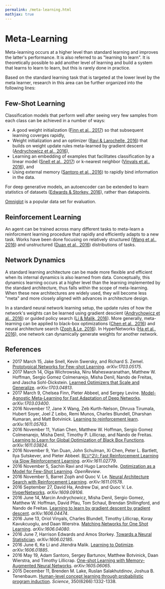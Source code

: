 ```yaml
---
permalink: /meta-learning.html
mathjax: true
---
```

# Meta-Learning

Meta-learning occurs at a higher level than standard learning and improves the latter's performance. It is also referred to as "learning to learn". It is theoretically possible to add another level of learning and build a system that learns to learn to learn, but this is rarely done in practice.

Based on the standard learning task that is targeted at the lower level by the meta learner, research in this area can be further organized into the following lines:

## Few-Shot Learning

Classification models that perform well after seeing very few samples from each class can be achieved in a number of ways:

* A good weight initialization ([Finn et al., 2017](https://arxiv.org/abs/1703.03400)) so that subsequent learning coverges rapidly,
* Weight initialization and an optimizer ([Ravi & Larochelle, 2016](https://openreview.net/forum?id=rJY0-Kcll)) that builds on weight update rules meta-learned by gradient descent ([Andrychowicz et al., 2016](https://arxiv.org/abs/1606.04474)),
* Learning an embedding of examples that facilitates classification by a linear model ([Snell et al., 2017](https://arxiv.org/abs/1703.05175)) or k-nearest neighbor ([Vinyals et al., 2016](https://arxiv.org/abs/1606.04080)), and
* Using external memory ([Santoro et al., 2016](https://arxiv.org/abs/1605.06065)) to rapidly bind information in the data.

For deep generative models, an autoencoder can be extended to learn statistics of datasets ([Edwards & Storkey, 2016](https://arxiv.org/abs/1606.02185)), rather than datapoints.

[Omniglot](https://github.com/brendenlake/omniglot) is a popular data set for evaluation.

## Reinforcement Learning

An agent can be trained across many different tasks to meta-learn a reinforcment learning procedure that rapidly and efficiently adapts to a new task. Works have been done focusing on relatively structured ([Wang et al., 2016](https://arxiv.org/abs/1611.05763)) and unstructured ([Duan et al., 2016](https://arxiv.org/abs/1611.02779)) distributions of tasks.

## Network Dynamics

A standard learning architecture can be made more flexible and efficient when its internal dynamics is also learned from data. Conceptually, this dynamics learning occurs at a higher level than the learning implemented by the standard architecture, thus falls within the scope of meta-learning. When these new architectures are widely used, they will become less "meta" and more closely aligned with advances in architecture design.

In a standard neural network learning setup, the update rules of how the network's weights can be learned using gradient descient ([Andrychowicz et al., 2016](https://arxiv.org/abs/1606.04474)) or guided policy search ([Li & Malik, 2016](https://arxiv.org/abs/1606.01885)). More generally, meta-learning can be applied to black-box optimizations ([Chen et al., 2016](https://arxiv.org/abs/1611.03824)) and neural architecture search ([Zoph & Le, 2016](https://arxiv.org/abs/1611.01578)). In HyperNetworks ([Ha et al., 2016](https://arxiv.org/abs/1609.09106)), one network can dynamically generate weights for another network.

## References

* 2017 March 15, Jake Snell, Kevin Swersky, and Richard S. Zemel. [Prototypical Networks for Few-shot Learning](https://arxiv.org/abs/1703.05175). *arXiv:1703.05175*.
* 2017 March 14, Olga Wichrowska, Niru Maheswaranathan, Matthew W. Hoffman, Sergio Gomez Colmenarejo, Misha Denil, Nando de Freitas, and Jascha Sohl-Dickstein. [Learned Optimizers that Scale and Generalize](https://arxiv.org/abs/1703.04813). *arXiv:1703.04813*.
* 2017 March 9, Chelsea Finn, Pieter Abbeel, and Sergey Levine. [Model-Agnostic Meta-Learning for Fast Adaptation of Deep Networks](https://arxiv.org/abs/1703.03400). *arXiv:1703.03400*.
* 2016 November 17, Jane X Wang, Zeb Kurth-Nelson, Dhruva Tirumala, Hubert Soyer, Joel Z Leibo, Remi Munos, Charles Blundell, Dharshan Kumaran, and Matt Botvinick. [Learning to reinforcement learn](https://arxiv.org/abs/1611.05763). *arXiv:1611.05763*.
* 2016 November 11, Yutian Chen, Matthew W. Hoffman, Sergio Gomez Colmenarejo, Misha Denil, Timothy P. Lillicrap, and Nando de Freitas. [Learning to Learn for Global Optimization of Black Box Functions](https://arxiv.org/abs/1611.03824). *arXiv:1611.03824*.
* 2016 November 9, Yan Duan, John Schulman, Xi Chen, Peter L. Bartlett, Ilya Sutskever, and Pieter Abbeel. [RL\\(^2\\): Fast Reinforcement Learning via Slow Reinforcement Learning](https://arxiv.org/abs/1611.02779). *arXiv:1611.02779*.
* 2016 November 5, Sachin Ravi and Hugo Larochelle. [Optimization as a Model for Few-Shot Learning](https://openreview.net/forum?id=rJY0-Kcll). *OpenReview*.
* 2016 November 5, Barret Zoph and Quoc V. Le. [Neural Architecture Search with Reinforcement Learning](https://arxiv.org/abs/1611.01578). *arXiv:1611.01578*.
* 2016 September 27, David Ha, Andrew Dai, and Quoc V. Le. [HyperNetworks](https://arxiv.org/abs/1609.09106). *arXiv:1609.09106*.
* 2016 June 14, Marcin Andrychowicz, Misha Denil, Sergio Gomez, Matthew W. Hoffman, David Pfau, Tom Schaul, Brendan Shillingford, and Nando de Freitas. [Learning to learn by gradient descent by gradient descent](https://arxiv.org/abs/1606.04474). *arXiv:1606.04474*.
* 2016 June 13, Oriol Vinyals, Charles Blundell, Timothy Lillicrap, Koray Kavukcuoglu, and Daan Wierstra. [Matching Networks for One Shot Learning](https://arxiv.org/abs/1606.04080). *arXiv:1606.04080*.
* 2016 June 7, Harrison Edwards and Amos Storkey. [Towards a Neural Statistician](https://arxiv.org/abs/1606.02185). *arXiv:1606.02185*.
* 2016 June 6, Ke Li and Jitendra Malik. [Learning to Optimize](https://arxiv.org/abs/1606.01885). *arXiv:1606.01885*.
* 2016 May 19, Adam Santoro, Sergey Bartunov, Matthew Botvinick, Daan Wierstra, and Timothy Lillicrap. [One-shot Learning with Memory-Augmented Neural Networks](https://arxiv.org/abs/1605.06065). *arXiv:1605.06065*.
* 2015 December 11, Brenden M. Lake, Ruslan Salakhutdinov, Joshua B. Tenenbaum. [Human-level concept learning through probabilistic program induction](http://science.sciencemag.org/content/350/6266/1332). *Science*, 350(6266):1332-1338.

